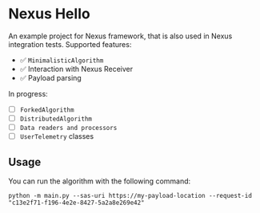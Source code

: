 # Nexus Hello

An example project for Nexus framework, that is also used in Nexus integration tests. Supported features:
- :white_check_mark: `MinimalisticAlgorithm`
- :white_check_mark: Interaction with Nexus Receiver
- :white_check_mark: Payload parsing

In progress:
- [ ] `ForkedAlgorithm`
- [ ] `DistributedAlgorithm`
- [ ] `Data readers and processors`
- [ ] `UserTelemetry` classes

## Usage

You can run the algorithm with the following command:
```shell
python -m main.py --sas-uri https://my-payload-location --request-id "c13e2f71-f196-4e2e-8427-5a2a8e269e42"
```
